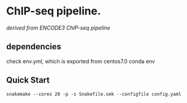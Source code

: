 # ChIP-seq pipeline. 
*derived from ENCODE3 ChIP-seq pipeline*

## dependencies
check env.yml, which is exported from centos7.0 conda env

## Quick Start  
```
snakemake --cores 20 -p -s Snakefile.smk --configfile config.yaml
```
